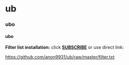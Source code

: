 # ub 
<h3> ubo</h3>
<h4> ubo</h4>

**Filter list installation:**
click **[SUBSCRIBE](https://subscribe.adblockplus.org/?location=https://raw.githubusercontent.com/anon9931/ub/master/filters.txt&title=Filters%20by%20anon9931)** or use direct link:<br>


https://github.com/anon9931/ub/raw/master/filter.txt
